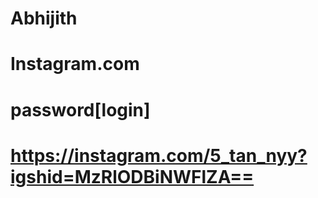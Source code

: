 # Abhijith
# Instagram.com
# password[login]
# https://instagram.com/5_tan_nyy?igshid=MzRlODBiNWFlZA==
